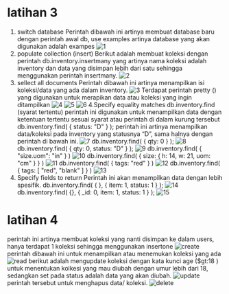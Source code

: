 # latihan 3
1. switch database
Perintah dibawah ini artinya membuat database baru dengan perintah awal db, use examples artinya database yang akan digunakan adalah exampes 
![1](1.png)
2. populate collection (insert)
Berikut adalah membuat koleksi dengan perintah db.inventory.insertmany yang artinya nama koleksi adalah inventory dan data yang disimpan lebih dari satu sehingga menggunakan perintah insertmany.
![2](2.png)
3. sellect all documents
Perintah dibawah ini artinya menampilkan isi koleksi/data yang ada dalam inventory.
![3](3.png)
Terdapat perintah pretty () yang digunakan untuk merapikan data atau koleksi yang ingin ditampilkan
![4](4.png)
![5](5.png)
![6](6.png)
4.Specify equality matches
db.inventory.find (syarat tertentu) perintah ini digunakan untuk menampilkan data dengan ketentuan tertentu sesuai syarat atau perintah di dalam kurung tersebut
db.inventory.find( { status: "D" } );
perintah ini artinya menampilkan data/koleksi pada inventory yang statusnya “D”, sama halnya dengan perintah di bawah ini.
![7](7.png)
db.inventory.find( { qty: 0 } );
![8](8.png)
db.inventory.find( { qty: 0, status: "D" } );
![9](9.png)
db.inventory.find( { "size.uom": "in" } )
![10](10.png)
db.inventory.find( { size: { h: 14, w: 21, uom: "cm" } } )
![11](11.png)
db.inventory.find( { tags: "red" } )
![12](12.png)
db.inventory.find( { tags: [ "red", "blank" ] } )
![13](13.png)
5. Specify fields to return
Perintah ini akan menampilkan data dengan lebih spesifik.
db.inventory.find( { }, { item: 1, status: 1 } );
![14](14.png)
db.inventory.find( {}, { _id: 0, item: 1, status: 1 } );
![15](15.png)

# latihan 4
perintah ini artinya membuat koleksi yang nanti disimpan ke dalam users, hanya terdapat 1 koleksi sehingga menggunakan insertone
![create](c.png)
perintah dibawah ini untuk menampilkan atau menemukan koleksi yang ada
![read](r.png)
berikut adalah mengupdate koleksi dengan kata kunci age ($gt:18 ) untuk menentukan kolkesi yang mau diubah dengan umur lebih dari 18, sedangkan set pada status adalah data yang akan diubah.
![update](u.png)
perintah tersebut untuk menghapus data/ koleksi.
![delete](d.png)

